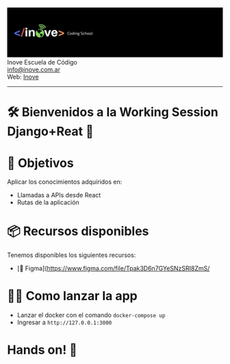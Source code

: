 ![Inove banner](inove.jpg)
Inove Escuela de Código\
info@inove.com.ar\
Web: [Inove](http://inove.com.ar)

---

# 🛠️ Bienvenidos a la Working Session Django+Reat  🤩 

# 🎯 Objetivos

Aplicar los conocimientos adquiridos en:
* Llamadas a APIs desde React
* Rutas de la aplicación


# 📦 Recursos disponibles
Tenemos disponibles los siguientes recursos:
* [💅 Figma](https://www.figma.com/file/Tpak3D6n7GYeSNzSRI8ZmS/


# 👩‍💻 Como lanzar la app
* Lanzar el docker con el comando ```docker-compose up```
* Ingresar a ```http://127.0.0.1:3000```

# Hands on! 🙌



